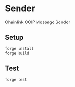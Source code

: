 # Sender
Chainlink CCIP Message Sender
## Setup
```bash
forge install
forge build
```
## Test
```bash
forge test
```